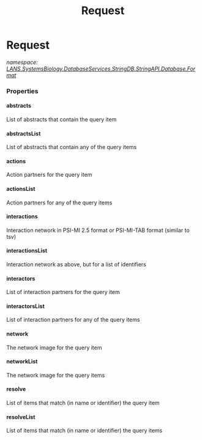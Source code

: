 ﻿---
title: Request
---

# Request
_namespace: [LANS.SystemsBiology.DatabaseServices.StringDB.StringAPI.Database.Format](N-LANS.SystemsBiology.DatabaseServices.StringDB.StringAPI.Database.Format.html)_





### Properties

#### abstracts
List of abstracts that contain the query item
#### abstractsList
List of abstracts that contain any of the query items
#### actions
Action partners for the query item
#### actionsList
Action partners for any of the query items
#### interactions
Interaction network in PSI-MI 2.5 format or PSI-MI-TAB format (similar to tsv)
#### interactionsList
Interaction network as above, but for a list of identifiers
#### interactors
List of interaction partners for the query item
#### interactorsList
List of interaction partners for any of the query items
#### network
The network image for the query item
#### networkList
The network image for the query items
#### resolve
List of items that match (in name or identifier) the query item
#### resolveList
List of items that match (in name or identifier) the query items

